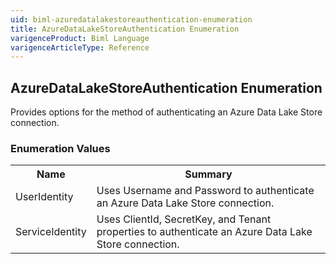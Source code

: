 ```yaml
---
uid: biml-azuredatalakestoreauthentication-enumeration
title: AzureDataLakeStoreAuthentication Enumeration
varigenceProduct: Biml Language
varigenceArticleType: Reference
---
```


## AzureDataLakeStoreAuthentication Enumeration<div class="LanguageSummary"><div class ="SummaryItem">Provides options for the method of authenticating an Azure Data Lake Store connection.</div></div><div class="EnumValueGroup">### Enumeration Values<table id="EnumValue" class="MemberList"><tbody><tr><th class="MemberNameColumnHeader">Name</th><th class="MemberSummaryColumnHeader">Summary</th></tr><tr class="cd0"><td class="MemberName">UserIdentity</td><td class="MemberSummary"><div class ="SummaryItem">Uses Username and Password to authenticate an Azure Data Lake Store connection.</div> </td></tr><tr class="cd1"><td class="MemberName">ServiceIdentity</td><td class="MemberSummary"><div class ="SummaryItem">Uses ClientId, SecretKey, and Tenant properties to authenticate an Azure Data Lake Store connection.</div> </td></tr></tbody></table></div>